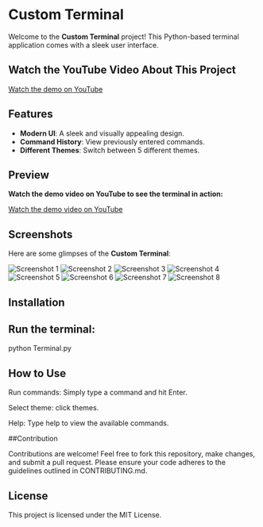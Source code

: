 # Custom Terminal

Welcome to the **Custom Terminal** project! This Python-based terminal application comes with a sleek user interface.

## Watch the YouTube Video About This Project

[Watch the demo on YouTube](https://youtu.be/SZUBTauTPeU)

## Features

- **Modern UI**: A sleek and visually appealing design.
- **Command History**: View previously entered commands.
- **Different Themes**: Switch between 5 different themes.

## Preview

**Watch the demo video on YouTube to see the terminal in action:**

[Watch the demo video on YouTube](https://youtu.be/SZUBTauTPeU)

## Screenshots

Here are some glimpses of the **Custom Terminal**:

![Screenshot 1](screenshots/Screenshot%202025-01-12%20at%2017.01.06.png)
![Screenshot 2](screenshots/Screenshot%202025-01-12%20at%2017.01.23.png)
![Screenshot 3](screenshots/Screenshot%202025-01-12%20at%2017.02.41.png)
![Screenshot 4](screenshots/Screenshot%202025-01-12%20at%2017.02.53.png)
![Screenshot 5](screenshots/Screenshot%202025-01-12%20at%2017.03.10.png)
![Screenshot 6](screenshots/Screenshot%202025-01-12%20at%2017.03.23.png)
![Screenshot 7](screenshots/Screenshot%202025-01-12%20at%2017.03.35.png)
![Screenshot 8](screenshots/Screenshot%202025-01-12%20at%2017.04.16.png)


## Installation

## Run the terminal:

python Terminal.py

## How to Use

Run commands: Simply type a command and hit Enter.

Select theme: click themes.

Help: Type help to view the available commands.

##Contribution

Contributions are welcome! Feel free to fork this repository, make changes, and submit a pull request. Please ensure your code adheres to the guidelines outlined in CONTRIBUTING.md.

## License

This project is licensed under the MIT License.

